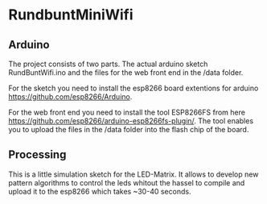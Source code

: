# RundbuntMiniWifi

## Arduino
The project consists of two parts. The actual arduino sketch RundBuntWifi.ino and the files for the web front end in the /data folder.

For the sketch you need to install the esp8266 board extentions for arduino https://github.com/esp8266/Arduino.

For the web front end you need to install the tool ESP8266FS from here https://github.com/esp8266/arduino-esp8266fs-plugin/.
The tool enables you to upload the files in the /data folder into the flash chip of the board.

## Processing

This is a little simulation sketch for the LED-Matrix. It allows to develop new pattern algorithms to control the leds whitout the hassel to compile and upload it to the esp8266 which takes ~30-40 seconds.

